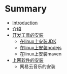 # Summary

* [Introduction](README.md)
* [介绍](introduce.md)
* [开发工具的安装](install-development-tools.md)
   * [在linux上安装JDK](install-jdk-on-linux.md)
   * [在linux上安装nodejs](install-nodejs-on-linux.md)
   * 在linux上安装maven
* [上网软件的安装](install-internet-tools.md)
   * 网易云音乐的安装

